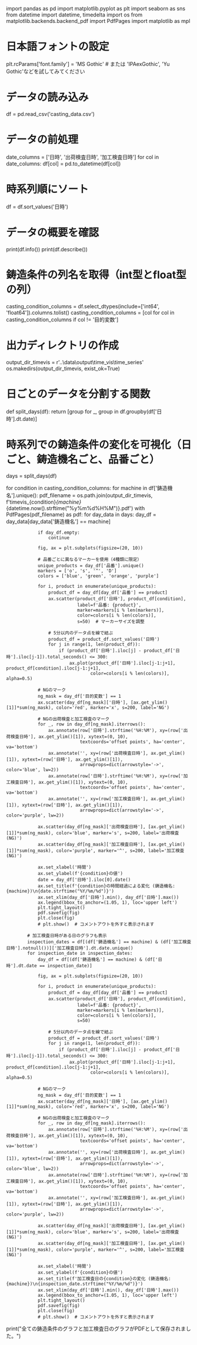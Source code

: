 import pandas as pd
import matplotlib.pyplot as plt
import seaborn as sns
from datetime import datetime, timedelta
import os
from matplotlib.backends.backend_pdf import PdfPages
import matplotlib as mpl

# 日本語フォントの設定
plt.rcParams['font.family'] = 'MS Gothic'  # または 'IPAexGothic', 'Yu Gothic'などを試してみてください

# データの読み込み
df = pd.read_csv('casting_data.csv')

# データの前処理
date_columns = ['日時', '出荷検査日時', '加工検査日時']
for col in date_columns:
    df[col] = pd.to_datetime(df[col])

# 時系列順にソート
df = df.sort_values('日時')

# データの概要を確認
print(df.info())
print(df.describe())

# 鋳造条件の列名を取得（int型とfloat型の列）
casting_condition_columns = df.select_dtypes(include=['int64', 'float64']).columns.tolist()
casting_condition_columns = [col for col in casting_condition_columns if col != '目的変数']

# 出力ディレクトリの作成
output_dir_timevis = r'..\data\output\time_vis\time_series'
os.makedirs(output_dir_timevis, exist_ok=True)

# 日ごとのデータを分割する関数
def split_days(df):
    return [group for _, group in df.groupby(df['日時'].dt.date)]

# 時系列での鋳造条件の変化を可視化（日ごと、鋳造機名ごと、品番ごと）
days = split_days(df)

for condition in casting_condition_columns:
    for machine in df['鋳造機名'].unique():
        pdf_filename = os.path.join(output_dir_timevis, f'timevis_{condition}_{machine}_{datetime.now().strftime("%y%m%d%H%M")}.pdf')
        with PdfPages(pdf_filename) as pdf:
            for day_data in days:
                day_df = day_data[day_data['鋳造機名'] == machine]
                
                if day_df.empty:
                    continue
                
                fig, ax = plt.subplots(figsize=(20, 10))
                
                # 品番ごとに異なるマーカーを使用（4種類に限定）
                unique_products = day_df['品番'].unique()
                markers = ['o', 's', '^', 'D']
                colors = ['blue', 'green', 'orange', 'purple']
                
                for i, product in enumerate(unique_products):
                    product_df = day_df[day_df['品番'] == product]
                    ax.scatter(product_df['日時'], product_df[condition], 
                               label=f'品番: {product}', 
                               marker=markers[i % len(markers)],
                               color=colors[i % len(colors)],
                               s=50)  # マーカーサイズを調整
                    
                    # 5分以内のデータ点を線で結ぶ
                    product_df = product_df.sort_values('日時')
                    for j in range(1, len(product_df)):
                        if (product_df['日時'].iloc[j] - product_df['日時'].iloc[j-1]).total_seconds() <= 300:
                            ax.plot(product_df['日時'].iloc[j-1:j+1], product_df[condition].iloc[j-1:j+1], 
                                    color=colors[i % len(colors)], alpha=0.5)
                
                # NGのマーク
                ng_mask = day_df['目的変数'] == 1
                ax.scatter(day_df[ng_mask]['日時'], [ax.get_ylim()[1]]*sum(ng_mask), color='red', marker='x', s=200, label='NG')
                
                # NGの出荷検査と加工検査のマーク
                for _, row in day_df[ng_mask].iterrows():
                    ax.annotate(row['日時'].strftime('%H:%M'), xy=(row['出荷検査日時'], ax.get_ylim()[1]), xytext=(0, 10), 
                                textcoords='offset points', ha='center', va='bottom')
                    ax.annotate('', xy=(row['出荷検査日時'], ax.get_ylim()[1]), xytext=(row['日時'], ax.get_ylim()[1]),
                                arrowprops=dict(arrowstyle='->', color='blue', lw=2))
                    ax.annotate(row['日時'].strftime('%H:%M'), xy=(row['加工検査日時'], ax.get_ylim()[1]), xytext=(0, 10), 
                                textcoords='offset points', ha='center', va='bottom')
                    ax.annotate('', xy=(row['加工検査日時'], ax.get_ylim()[1]), xytext=(row['日時'], ax.get_ylim()[1]),
                                arrowprops=dict(arrowstyle='->', color='purple', lw=2))
                
                ax.scatter(day_df[ng_mask]['出荷検査日時'], [ax.get_ylim()[1]]*sum(ng_mask), color='blue', marker='s', s=200, label='出荷検査(NG)')
                ax.scatter(day_df[ng_mask]['加工検査日時'], [ax.get_ylim()[1]]*sum(ng_mask), color='purple', marker='^', s=200, label='加工検査(NG)')
                
                ax.set_xlabel('時間')
                ax.set_ylabel(f'{condition}の値')
                date = day_df['日時'].iloc[0].date()
                ax.set_title(f'{condition}の時間経過による変化 (鋳造機名: {machine})\n{date.strftime("%Y/%m/%d")}')
                ax.set_xlim(day_df['日時'].min(), day_df['日時'].max())
                ax.legend(bbox_to_anchor=(1.05, 1), loc='upper left')
                plt.tight_layout()
                pdf.savefig(fig)
                plt.close(fig)
                # plt.show()  # コメントアウトを外すと表示されます

            # 加工検査日時がある日のグラフも表示
            inspection_dates = df[(df['鋳造機名'] == machine) & (df['加工検査日時'].notnull())]['加工検査日時'].dt.date.unique()
            for inspection_date in inspection_dates:
                day_df = df[(df['鋳造機名'] == machine) & (df['日時'].dt.date == inspection_date)]
                
                fig, ax = plt.subplots(figsize=(20, 10))
                
                for i, product in enumerate(unique_products):
                    product_df = day_df[day_df['品番'] == product]
                    ax.scatter(product_df['日時'], product_df[condition], 
                               label=f'品番: {product}', 
                               marker=markers[i % len(markers)],
                               color=colors[i % len(colors)],
                               s=50)
                    
                    # 5分以内のデータ点を線で結ぶ
                    product_df = product_df.sort_values('日時')
                    for j in range(1, len(product_df)):
                        if (product_df['日時'].iloc[j] - product_df['日時'].iloc[j-1]).total_seconds() <= 300:
                            ax.plot(product_df['日時'].iloc[j-1:j+1], product_df[condition].iloc[j-1:j+1], 
                                    color=colors[i % len(colors)], alpha=0.5)
                
                # NGのマーク
                ng_mask = day_df['目的変数'] == 1
                ax.scatter(day_df[ng_mask]['日時'], [ax.get_ylim()[1]]*sum(ng_mask), color='red', marker='x', s=200, label='NG')
                
                # NGの出荷検査と加工検査のマーク
                for _, row in day_df[ng_mask].iterrows():
                    ax.annotate(row['日時'].strftime('%H:%M'), xy=(row['出荷検査日時'], ax.get_ylim()[1]), xytext=(0, 10), 
                                textcoords='offset points', ha='center', va='bottom')
                    ax.annotate('', xy=(row['出荷検査日時'], ax.get_ylim()[1]), xytext=(row['日時'], ax.get_ylim()[1]),
                                arrowprops=dict(arrowstyle='->', color='blue', lw=2))
                    ax.annotate(row['日時'].strftime('%H:%M'), xy=(row['加工検査日時'], ax.get_ylim()[1]), xytext=(0, 10), 
                                textcoords='offset points', ha='center', va='bottom')
                    ax.annotate('', xy=(row['加工検査日時'], ax.get_ylim()[1]), xytext=(row['日時'], ax.get_ylim()[1]),
                                arrowprops=dict(arrowstyle='->', color='purple', lw=2))
                
                ax.scatter(day_df[ng_mask]['出荷検査日時'], [ax.get_ylim()[1]]*sum(ng_mask), color='blue', marker='s', s=200, label='出荷検査(NG)')
                ax.scatter(day_df[ng_mask]['加工検査日時'], [ax.get_ylim()[1]]*sum(ng_mask), color='purple', marker='^', s=200, label='加工検査(NG)')
                
                ax.set_xlabel('時間')
                ax.set_ylabel(f'{condition}の値')
                ax.set_title(f'加工検査日の{condition}の変化 (鋳造機名: {machine})\n{inspection_date.strftime("%Y/%m/%d")}')
                ax.set_xlim(day_df['日時'].min(), day_df['日時'].max())
                ax.legend(bbox_to_anchor=(1.05, 1), loc='upper left')
                plt.tight_layout()
                pdf.savefig(fig)
                plt.close(fig)
                # plt.show()  # コメントアウトを外すと表示されます

print("全ての鋳造条件のグラフと加工検査日のグラフがPDFとして保存されました。")
